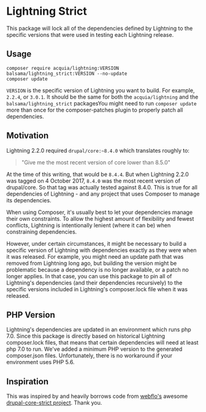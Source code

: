 # Lightning Strict 

This package will lock all of the dependencies defined by Lightning to the
specific versions that were used in testing each Lightning release.

## Usage

```
composer require acquia/lightning:VERSION balsama/lightning_strict:VERSION --no-update
composer update
```

`VERSION` is the specific version of Lightning you want to build. For example,
`2.2.4`, or `3.0.1`. It should be the same for both the `acquia/lightning` and
the `balsama/lightning_strict` packagesYou might need to run `composer update`
more than once for the composer-patches plugin to properly patch all
dependencies.

## Motivation
Lightning 2.2.0 required `drupal/core:~8.4.0` which translates roughly to:

> "Give me the most recent version of core lower than 8.5.0"

At the time of this writing, that would be `8.4.4`. But when Lightning 2.2.0 was
tagged on 4 October 2017, `8.4.0` was the most recent version of drupal/core. So
that tag was actually tested against 8.4.0. This is true for all dependencies of
Lightning - and any project that uses Composer to manage its dependencies.

When using Composer, it's usually best to let your dependencies manage their own
constraints. To allow the highest amount of flexibility and fewest conflicts,
Lightning is intentionally lenient (where it can be) when constraining
dependencies.

However, under certain circumstances, it might be necessary to build a specific
version of Lightning with dependencies exactly as they were when it was
released. For example, you might need an update path that was removed from
Lightning long ago, but building the version might be problematic because a
dependency is no longer available, or a patch no longer applies. In that case,
you can use this package to pin all of Lightning's dependencies (and their
dependencies recursively) to the specific versions included in Lightning's
composer.lock file when it was released.

## PHP Version
Lightning's dependencies are updated in an environment which runs php 7.0. Since
this package is directly based on historical Lightning composer.lock files, that
means that certain dependencies will need at least php 7.0 to run. We've added
a minimum PHP version to the generated composer.json files. Unfortunately, there
is no workaround if your environment uses PHP 5.6.

## Inspiration
This was inspired by and heavily borrows code from [webflo's](https://github.com/webflo)
awesome [drupal-core-strict project](https://github.com/webflo/drupal-core-strict).
Thank you.
